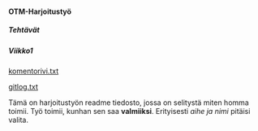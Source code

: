 #### OTM-Harjoitustyö
##### Tehtävät
##### Viikko1
[komentorivi.txt](https://github.com/JukkaRautaoja/otm-harjoitustyo/blob/master/laskarit/viikko1/komentorivi.txt)

[gitlog.txt](https://github.com/JukkaRautaoja/otm-harjoitustyo/blob/master/laskarit/viikko1/gitlog.txt)

Tämä on harjoitustyön readme tiedosto, jossa on selitystä miten homma 
toimii. Työ toimii, kunhan sen saa **valmiiksi**. Erityisesti *aihe ja 
nimi* pitäisi valita. 
